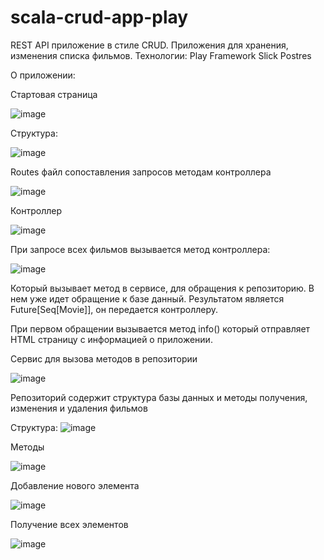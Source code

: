 # scala-crud-app-play

REST API приложение в стиле CRUD.
Приложения для хранения, изменения списка фильмов. 
Технологии:
Play Framework
Slick
Postres

О приложении:

Стартовая страница

![image](https://github.com/Glaymor/scala-crud-app-play/assets/91942559/5862495a-31b8-415e-a371-4e804ed022be)

Структура: 

![image](https://github.com/Glaymor/scala-crud-app-play/assets/91942559/97d78514-8be8-4c90-ab3b-16c43b535636)


Routes файл сопоставления запросов методам контроллера

![image](https://github.com/Glaymor/scala-crud-app-play/assets/91942559/dd58f76b-48c7-4fd3-ae30-edf4bf5a74a7)

Контроллер 

![image](https://github.com/Glaymor/scala-crud-app-play/assets/91942559/4d5c14b1-b603-434b-bf7a-c56bcb76a07f)


При запросе всех фильмов вызывается метод контроллера: 

![image](https://github.com/Glaymor/scala-crud-app-play/assets/91942559/957f23f6-fae4-406a-a556-5248f40d6bf0)

Который вызывает метод в сервисе, для обращения к репозиторию. В нем уже идет обращение к базе данный. Результатом является Future[Seq[Movie]], он передается контроллеру.


При первом обращении вызывается метод info() который отправляет HTML страницу с информацией о приложении.

Сервис для вызова методов в репозитории

![image](https://github.com/Glaymor/scala-crud-app-play/assets/91942559/c62a067b-7db0-47ff-82f3-ccd10024a81f)

Репозиторий содержит структура базы данных и методы получения, изменения и удаления фильмов

Структура: 
![image](https://github.com/Glaymor/scala-crud-app-play/assets/91942559/f40099fe-83f6-4ef7-a9a3-3471d34fc6da)

Методы 

![image](https://github.com/Glaymor/scala-crud-app-play/assets/91942559/5dcbf4b4-5ded-4ab0-bde7-2fea7db5a22c)

Добавление нового элемента

![image](https://github.com/Glaymor/scala-crud-app-play/assets/91942559/3ff026f3-94ee-416e-83ab-55c07ec9d563)

Получение всех элементов

![image](https://github.com/Glaymor/scala-crud-app-play/assets/91942559/a78b7326-8c24-4ae2-8355-31d896f67be4)




